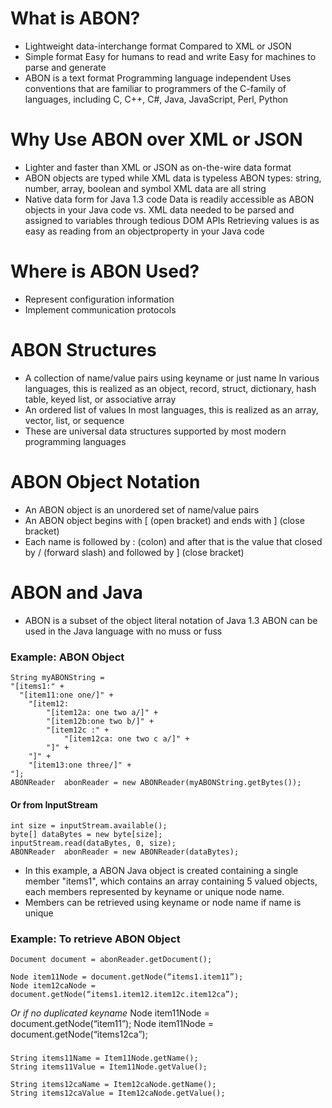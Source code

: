 What is ABON?
=============
* Lightweight data-interchange format
 Compared to XML or JSON
* Simple format
 Easy for humans to read and write
 Easy for machines to parse and generate
* ABON is a text format
 Programming language independent
 Uses conventions that are familiar to programmers of the C-family of languages, including C, C++, C#, Java, JavaScript, Perl, Python

Why Use ABON over XML or JSON
=============================
* Lighter and faster than XML or JSON as on-the-wire data format
* ABON objects are typed while XML data is typeless
 ABON types: string, number, array, boolean   and symbol
 XML data are all string
* Native data form for Java  1.3 code
 Data is readily accessible as ABON objects in your Java code vs. XML data needed to be parsed and assigned to variables through tedious DOM APIs
 Retrieving values is as easy as reading from an objectproperty in your Java code

Where is ABON Used?
===================
* Represent configuration information
* Implement communication protocols

ABON Structures
===============
* A collection of name/value pairs using keyname or just name
 In various languages, this is realized as an object, record, struct, dictionary, hash table, keyed list, or associative array
* An ordered list of values
 In most languages, this is realized as an array, vector, list, or sequence
* These are universal data structures supported by most modern programming languages

ABON Object Notation
====================
* An ABON object is an unordered set of name/value pairs
* An ABON object begins with \[ (open bracket) and ends with \] (close bracket)
* Each name is followed by : (colon) and after that is the value that closed by / (forward slash) and followed by ] (close bracket)

ABON and Java
=============
* ABON is a subset of the object literal notation of Java 1.3
 ABON can be used in the Java language with no muss or fuss

### Example: ABON Object
	String myABONString = 
	"[items1:" +
	  "[item11:one one/]" +
		"[item12:
			"[item12a: one two a/]" +
			"[item12b:one two b/]" +
			"[item12c :" +
				"[item12ca: one two c a/]" +
			"]" +
		"]" +
		"[item13:one three/]" +
	"];
	ABONReader  abonReader = new ABONReader(myABONString.getBytes());

#### Or from InputStream
	
	int size = inputStream.available();
	byte[] dataBytes = new byte[size];
	inputStream.read(dataBytes, 0, size);
	ABONReader  abonReader = new ABONReader(dataBytes);


* In this example, a ABON Java object is created containing a single member "items1", which contains an array containing 5 valued objects, each members represented by keyname or unique node name.
* Members can be retrieved using keyname or node name if name is unique

### Example: To retrieve ABON Object
	Document document = abonReader.getDocument();
	
	Node item11Node = document.getNode(“items1.item11”);
	Node item12caNode = document.getNode(“items1.item12.item12c.item12ca”);
*Or if no duplicated keyname*
	Node item11Node = document.getNode(“item11”);
	Node item11Node = document.getNode(“items12ca”);
###
	String items11Name = Item11Node.getName();
	String items11Value = Item11Node.getValue();
	
	String items12caName = Item12caNode.getName();
	String items12caValue = Item12caNode.getValue();
